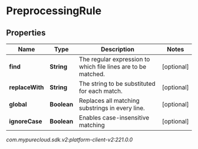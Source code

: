 # PreprocessingRule


## Properties

| Name | Type | Description | Notes |
| ------------ | ------------- | ------------- | ------------- |
| **find** | **String** | The regular expression to which file lines are to be matched. |  [optional] |
| **replaceWith** | **String** | The string to be substituted for each match. |  [optional] |
| **global** | **Boolean** | Replaces all matching substrings in every line. |  [optional] |
| **ignoreCase** | **Boolean** | Enables case-insensitive matching |  [optional] |




_com.mypurecloud.sdk.v2:platform-client-v2:221.0.0_
